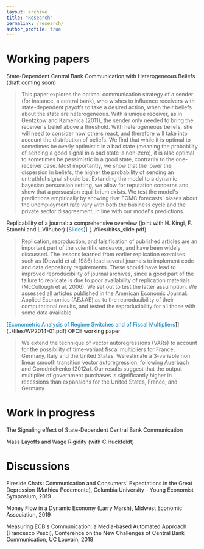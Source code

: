 ```yaml
---
layout: archive
title: "Research"
permalink: /research/
author_profile: true
---
```



Working papers
======

State-Dependent Central Bank Communication with Heterogeneous Beliefs (draft coming soon)

> This paper explores the optimal communication strategy of a sender (for instance, a central bank), who wishes to influence receivers with state-dependent payoffs to take a desired action, when their beliefs about the state are heterogeneous. With a unique receiver, as in Gentzkow and Kamenica (2011), the sender only needed to bring the receiver's belief above a threshold. With heterogeneous beliefs, she will need to consider how others react, and therefore will take into account the distribution of beliefs. We find that while it is optimal to sometimes be overly optimistic in a bad state (meaning the probability of sending a good signal in a bad state is non-zero), it is also optimal to sometimes be pessimistic in a good state, contrarily to the one-receiver case. Most importantly, we show that the lower the dispersion in beliefs, the higher the probability of sending an untruthful signal should be. Extending the model to a dynamic bayesian persuasion setting, we allow for reputation concerns and show that a persuasion equilibrium exists. We test the model's predictions empirically by showing that FOMC forecasts' biases about the unemployment rate vary with both the business cycle and the private sector disagreement, in line with our model's predictions.

 Replicability of a journal: a comprehensive overview (joint with H. Kingi, F. Stanchi and L.Vilhuber) [<span style="color:#007CBB">Slides</span>]] (../files/bitss_slide.pdf)
> Replication, reproduction, and falsification of published articles are an important part of the scientific endeavor, and have been widely discussed. The lessons learned from earlier replication exercises such as (Dewald et al, 1986) lead several journals to implement code and data depository requirements. These should have lead to improved reproducibility of journal archives, since a good part of the failure to replicate is due to poor availability of replication materials (McCullough et al, 2006). We set out to test the latter assumption. We assessed all articles published in the American Economic Journal: Applied Economics (AEJ:AE) as to the reproducibility of their computational results, and tested the reproducibility for all those with some data available.

[<span style="color:#007CBB">Econometric Analysis of Regime Switches and of Fiscal Multipliers</span>]] (../files/WP2014-01.pdf) OFCE working paper
>We extend the technique of vector autoregressions (VARs) to account for the possibility of time-variant fiscal multipliers for France, Germany, Italy and the United States. We estimate a 3-variable non linear smooth transition vector autoregression, following Auerbach and Gorodnichenko (2012a). Our results suggest that the output multiplier of government purchases is significantly higher in recessions than expansions for the United States, France, and Germany.

Work in progress
======
The Signaling effect of State-Dependent Central Bank Communication

Mass Layoffs and Wage Rigidity (with C.Huckfeldt)

Discussions
======
Fireside Chats: Communication and Consumers' Expectations in the Great Depression (Mathieu Pedemonte), Columbia University - Young Economist Symposium, 2019

Money Flow in a Dynamic Economy (Larry Marsh), Midwest Economic Association, 2019

Measuring ECB's Communication: a Media-based Automated Approach (Francesco Pesci), Conference on the New Challenges of Central Bank Communication, UC Louvain, 2018
